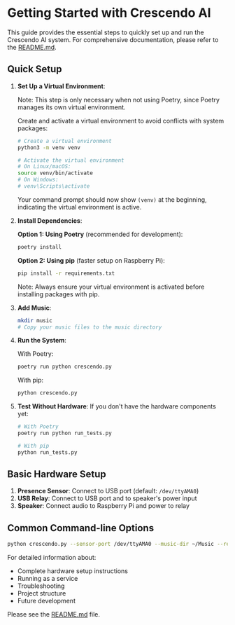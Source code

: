 # Getting Started with Crescendo AI

This guide provides the essential steps to quickly set up and run the Crescendo AI system. For comprehensive documentation, please refer to the [README.md](README.md).

## Quick Setup

1. **Set Up a Virtual Environment**:

   Note: This step is only necessary when not using Poetry, since Poetry manages its own virtual environment.

   Create and activate a virtual environment to avoid conflicts with system packages:
   ```bash
   # Create a virtual environment
   python3 -m venv venv

   # Activate the virtual environment
   # On Linux/macOS:
   source venv/bin/activate
   # On Windows:
   # venv\Scripts\activate
   ```

   Your command prompt should now show `(venv)` at the beginning, indicating the virtual environment is active.

2. **Install Dependencies**:

   **Option 1: Using Poetry** (recommended for development):
   ```bash
   poetry install
   ```

   **Option 2: Using pip** (faster setup on Raspberry Pi):
   ```bash
   pip install -r requirements.txt
   ```

   Note: Always ensure your virtual environment is activated before installing packages with pip.

3. **Add Music**:
   ```bash
   mkdir music
   # Copy your music files to the music directory
   ```

4. **Run the System**:

   With Poetry:
   ```bash
   poetry run python crescendo.py
   ```

   With pip:
   ```bash
   python crescendo.py
   ```

5. **Test Without Hardware**:
   If you don't have the hardware components yet:

   ```bash
   # With Poetry
   poetry run python run_tests.py

   # With pip
   python run_tests.py
   ```

## Basic Hardware Setup

1. **Presence Sensor**: Connect to USB port (default: `/dev/ttyAMA0`)
2. **USB Relay**: Connect to USB port and to speaker's power input
3. **Speaker**: Connect audio to Raspberry Pi and power to relay

## Common Command-line Options

```bash
python crescendo.py --sensor-port /dev/ttyAMA0 --music-dir ~/Music --relay-off-delay 1800
```

For detailed information about:
- Complete hardware setup instructions
- Running as a service
- Troubleshooting
- Project structure
- Future development

Please see the [README.md](README.md) file.
